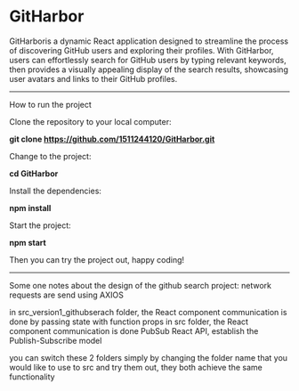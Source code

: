 # GitHarbor
GitHarboris a dynamic React application designed to streamline the process of discovering GitHub users and exploring their profiles. With GitHarbor, users can effortlessly search for GitHub users by typing relevant keywords, then provides a visually appealing display of the search results, showcasing user avatars and links to their GitHub profiles.
<hr>

How to run the project

Clone the repository to your local computer:

<b>git clone https://github.com/1511244120/GitHarbor.git</b>

Change to the project:

<b>cd GitHarbor</b>

Install the dependencies:

<b>npm install</b>

Start the project:

<b>npm start</b>

Then you can try the project out, happy coding!

<hr>
Some one notes about the design of the github search project:
network requests are send using AXIOS

in src_version1_githubserach folder, the React component communication is done by passing state with function props
in src folder, the React component communication is done PubSub React API, establish the Publish-Subscribe model

you can switch these 2 folders simply by changing the folder name that you would like to use to src and try them out, they both achieve the same functionality
